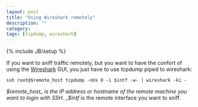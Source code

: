 ```yaml
---
layout: post
title: "Using Wireshark remotely"
description: ""
category: 
tags: [tcpdump, wireshark]
---
```

{% include JB/setup %}

If you want to sniff traffic remotely, but you want to have the confort of using the [Wireshark](https://www.wireshark.org/) GUI, you just have to use tcpdump piped to wireshark:

`ssh root@$remote_host tcpdump -nUs 0 -i $intf -w- | wireshark -ki -`

_$remote_host_ is the IP address or hostname of the remote machine you want to login with SSH.  
_$intf_ is the remote interface you want to sniff.
